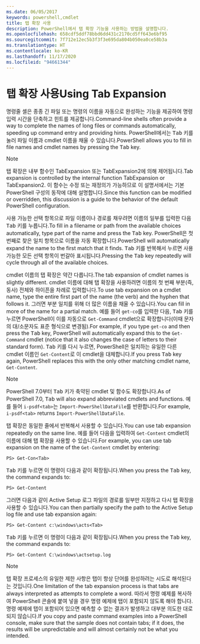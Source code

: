 ```yaml
---
ms.date: 06/05/2017
keywords: powershell,cmdlet
title: 탭 확장 사용
description: PowerShell에서 탭 확장 기능을 사용하는 방법을 설명합니다.
ms.openlocfilehash: 658cdf5ddf78bbd6dd431c2170cd5ff643e6bf95
ms.sourcegitcommit: 7f712e12ec5b3f3f3e695da804b050ea0ce58b3a
ms.translationtype: HT
ms.contentlocale: ko-KR
ms.lasthandoff: 11/17/2020
ms.locfileid: "94661344"
---
```

# <a name="using-tab-expansion"></a><span data-ttu-id="be8e7-104">탭 확장 사용</span><span class="sxs-lookup"><span data-stu-id="be8e7-104">Using Tab Expansion</span></span>

<span data-ttu-id="be8e7-105">명령줄 셸은 종종 긴 파일 또는 명령의 이름을 자동으로 완성하는 기능을 제공하여 명령 입력 시간을 단축하고 힌트를 제공합니다.</span><span class="sxs-lookup"><span data-stu-id="be8e7-105">Command-line shells often provide a way to complete the names of long files or commands automatically, speeding up command entry and providing hints.</span></span> <span data-ttu-id="be8e7-106">PowerShell에서는 <kbd>Tab</kbd> 키를 눌러 파일 이름과 cmdlet 이름을 채울 수 있습니다.</span><span class="sxs-lookup"><span data-stu-id="be8e7-106">PowerShell allows you to fill in file names and cmdlet names by pressing the <kbd>Tab</kbd> key.</span></span>

> [!NOTE]
> <span data-ttu-id="be8e7-107">탭 확장은 내부 함수인 TabExpansion 또는 TabExpansion2에 의해 제어됩니다.</span><span class="sxs-lookup"><span data-stu-id="be8e7-107">Tab expansion is controlled by the internal function TabExpansion or TabExpansion2.</span></span> <span data-ttu-id="be8e7-108">이 함수는 수정 또는 재정의가 가능하므로 이 설명서에서는 기본 PowerShell 구성의 동작에 대해 설명합니다.</span><span class="sxs-lookup"><span data-stu-id="be8e7-108">Since this function can be modified or overridden, this discussion is a guide to the behavior of the default PowerShell configuration.</span></span>

<span data-ttu-id="be8e7-109">사용 가능한 선택 항목으로 파일 이름이나 경로를 채우려면 이름의 일부를 입력한 다음 <kbd>Tab</kbd> 키를 누릅니다.</span><span class="sxs-lookup"><span data-stu-id="be8e7-109">To fill in a filename or path from the available choices automatically, type part of the name and press the <kbd>Tab</kbd> key.</span></span> <span data-ttu-id="be8e7-110">PowerShell은 첫 번째로 찾은 일치 항목으로 이름을 자동 확장합니다.</span><span class="sxs-lookup"><span data-stu-id="be8e7-110">PowerShell will automatically expand the name to the first match that it finds.</span></span> <span data-ttu-id="be8e7-111"><kbd>Tab</kbd> 키를 반복해서 누르면 사용 가능한 모든 선택 항목이 번갈아 표시됩니다.</span><span class="sxs-lookup"><span data-stu-id="be8e7-111">Pressing the <kbd>Tab</kbd> key repeatedly will cycle through all of the available choices.</span></span>

<span data-ttu-id="be8e7-112">cmdlet 이름의 탭 확장은 약간 다릅니다.</span><span class="sxs-lookup"><span data-stu-id="be8e7-112">The tab expansion of cmdlet names is slightly different.</span></span> <span data-ttu-id="be8e7-113">cmdlet 이름에 대해 탭 확장을 사용하려면 이름의 첫 번째 부분(즉, 동사) 전체와 하이픈을 차례로 입력합니다.</span><span class="sxs-lookup"><span data-stu-id="be8e7-113">To use tab expansion on a cmdlet name, type the entire first part of the name (the verb) and the hyphen that follows it.</span></span> <span data-ttu-id="be8e7-114">그러면 부분 일치를 위해 더 많은 이름을 채울 수 있습니다.</span><span class="sxs-lookup"><span data-stu-id="be8e7-114">You can fill in more of the name for a partial match.</span></span> <span data-ttu-id="be8e7-115">예를 들어 `get-co`를 입력한 다음, <kbd>Tab</kbd> 키를 누르면 PowerShell이 이를 자동으로 `Get-Command` cmdlet으로 확장합니다(이때 문자의 대/소문자도 표준 형식으로 변경됨).</span><span class="sxs-lookup"><span data-stu-id="be8e7-115">For example, if you type `get-co` and then press the <kbd>Tab</kbd> key, PowerShell will automatically expand this to the `Get-Command` cmdlet (notice that it also changes the case of letters to their standard form).</span></span> <span data-ttu-id="be8e7-116"><kbd>Tab</kbd> 키를 다시 누르면, PowerShell은 일치하는 유일한 다른 cmdlet 이름인 `Get-Content`로 이 cmdlet을 대체합니다.</span><span class="sxs-lookup"><span data-stu-id="be8e7-116">If you press <kbd>Tab</kbd> key again, PowerShell replaces this with the only other matching cmdlet name, `Get-Content`.</span></span>

> [!NOTE]
> <span data-ttu-id="be8e7-117">PowerShell 7.0부터 <kbd>Tab</kbd> 키가 축약된 cmdlet 및 함수도 확장합니다.</span><span class="sxs-lookup"><span data-stu-id="be8e7-117">As of PowerShell 7.0, <kbd>Tab</kbd> will also expand abbreviated cmdlets and functions.</span></span> <span data-ttu-id="be8e7-118">예를 들어 `i-psdf<tab>`는 `Import-PowerShellDataFile`를 반환합니다.</span><span class="sxs-lookup"><span data-stu-id="be8e7-118">For example, `i-psdf<tab>` returns `Import-PowerShellDataFile`.</span></span>

<span data-ttu-id="be8e7-119">탭 확장은 동일한 줄에서 반복해서 사용할 수 있습니다.</span><span class="sxs-lookup"><span data-stu-id="be8e7-119">You can use tab expansion repeatedly on the same line.</span></span> <span data-ttu-id="be8e7-120">예를 들어 다음을 입력하여 `Get-Content` cmdlet의 이름에 대해 탭 확장을 사용할 수 있습니다.</span><span class="sxs-lookup"><span data-stu-id="be8e7-120">For example, you can use tab expansion on the name of the `Get-Content` cmdlet by entering:</span></span>

```
PS> Get-Con<Tab>
```

<span data-ttu-id="be8e7-121"><kbd>Tab</kbd> 키를 누르면 이 명령이 다음과 같이 확장됩니다.</span><span class="sxs-lookup"><span data-stu-id="be8e7-121">When you press the <kbd>Tab</kbd> key, the command expands to:</span></span>

```
PS> Get-Content
```

<span data-ttu-id="be8e7-122">그러면 다음과 같이 Active Setup 로그 파일의 경로를 일부만 지정하고 다시 탭 확장을 사용할 수 있습니다.</span><span class="sxs-lookup"><span data-stu-id="be8e7-122">You can then partially specify the path to the Active Setup log file and use tab expansion again:</span></span>

```
PS> Get-Content c:\windows\acts<Tab>
```

<span data-ttu-id="be8e7-123"><kbd>Tab</kbd> 키를 누르면 이 명령이 다음과 같이 확장됩니다.</span><span class="sxs-lookup"><span data-stu-id="be8e7-123">When you press the <kbd>Tab</kbd> key, the command expands to:</span></span>

```
PS> Get-Content C:\windows\actsetup.log
```

> [!NOTE]
> <span data-ttu-id="be8e7-124">탭 확장 프로세스의 유일한 제한 사항은 탭이 항상 단어를 완성하려는 시도로 해석된다는 것입니다.</span><span class="sxs-lookup"><span data-stu-id="be8e7-124">One limitation of the tab expansion process is that tabs are always interpreted as attempts to complete a word.</span></span> <span data-ttu-id="be8e7-125">따라서 명령 예제를 복사하여 PowerShell 콘솔에 붙여 넣을 경우 명령 예제에 탭이 포함되지 않도록 해야 합니다. 명령 예제에 탭이 포함되어 있으면 예측할 수 없는 결과가 발생하고 대부분 의도한 대로 되지 않습니다.</span><span class="sxs-lookup"><span data-stu-id="be8e7-125">If you copy and paste command examples into a PowerShell console, make sure that the sample does not contain tabs; if it does, the results will be unpredictable and will almost certainly not be what you intended.</span></span>
